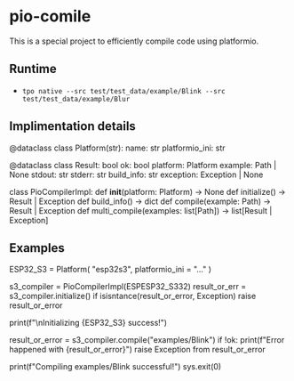 # pio-comile

This is a special project to efficiently compile code using platformio.

## Runtime

  * `tpo native --src test/test_data/example/Blink --src test/test_data/example/Blur`


## Implimentation details

@dataclass
class Platform(str):
  name: str
  platformio_ini: str

@dataclass
class Result:
  bool ok: bool
  platform: Platform
  example: Path | None
  stdout: str
  stderr: str
  build_info: str
  exception: Exception | None

class PioCompilerImpl:
  def __init__(platform: Platform) -> None
  def initialize() -> Result | Exception
  def build_info() -> dict
  def compile(example: Path) -> Result | Exception
  def multi_compile(examples: list[Path]) -> list[Result | Exception]


## Examples

ESP32_S3 = Platform(
    "esp32s3",
    platformio_ini = "..."
)

s3_compiler = PioCompilerImpl(ESPESP32_S332)
result_or_err = s3_compiler.initialize()
if isisntance(result_or_error, Exception)
  raise result_or_error

print(f"\nInitializing {ESP32_S3} success!")

result_or_error = s3_compiler.compile("examples/Blink")
if !ok:
  print(f"Error happened with {result_or_error}")
  raise Exception from result_or_error

print(f"Compiling examples/Blink successful!")
sys.exit(0)
  

  